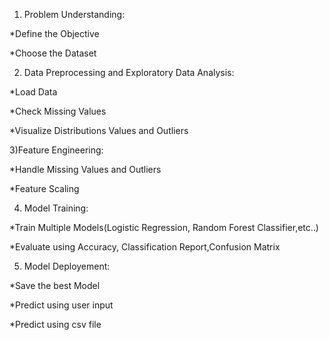 1)   Problem Understanding:

*Define the Objective

*Choose the Dataset

2) Data Preprocessing and Exploratory Data Analysis:

 *Load Data

 *Check Missing Values

 *Visualize Distributions Values and Outliers

3)Feature Engineering:

  *Handle Missing Values and Outliers

  *Feature Scaling

4) Model Training:

  *Train Multiple Models(Logistic Regression, Random Forest Classifier,etc..)

  *Evaluate using Accuracy, Classification Report,Confusion Matrix

5) Model Deployement:

  *Save the best Model

  *Predict using user input

  *Predict using csv file

   

